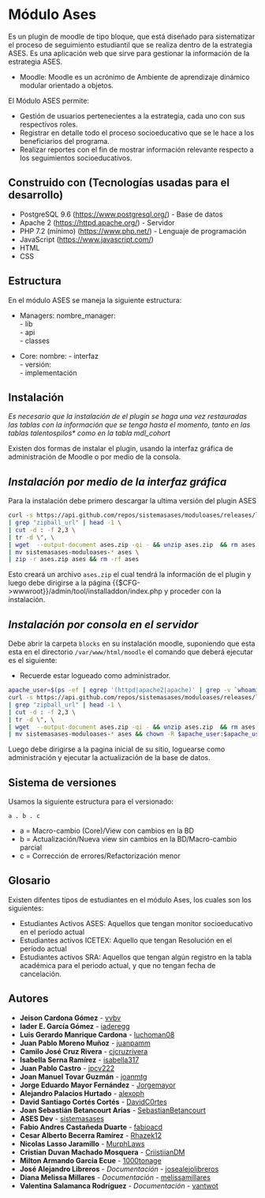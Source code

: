 # Módulo Ases

Es un plugin de moodle de tipo bloque, que está diseñado para sistematizar el proceso de seguimiento estudiantil que se realiza dentro de la estrategia ASES. Es una aplicación web que sirve para gestionar la información de la estrategia ASES.
* Moodle: Moodle es un acrónimo de Ambiente de aprendizaje dinámico modular orientado a objetos.

El Módulo ASES permite:
* Gestión de usuarios pertenecientes a la estrategia, cada uno con sus respectivos roles.
* Registrar en detalle todo el proceso socioeducativo que se le hace a los beneficiarios del programa.
* Realizar reportes con el fin de mostrar información relevante respecto a los seguimientos socioeducativos.

## Construido con (Tecnologías usadas para el desarrollo)

* PostgreSQL 9.6 (https://www.postgresql.org/) - Base de datos
* Apache 2 (https://httpd.apache.org/) - Servidor 
* PHP 7.2 (mínimo) (https://www.php.net/) - Lenguaje de programación
* JavaScript (https://www.javascript.com/)
* HTML
* CSS

## Estructura

En el módulo ASES se maneja la siguiente estructura:

* Managers: 
	nombre_manager:  
		- lib  
		- api  
		- classes  

* Core:
	nombre:	
		- interfaz  
		- versión:  
			- implementación	

## Instalación

*Es necesario que la instalación de el plugin se haga una vez restauradas
las tablas con la información que se tenga hasta el momento, tanto
en las tablas talentospilos\* como en la tabla mdl_cohort*  

Existen dos formas de instalar el plugin, usando la interfaz gráfica de 
administración de Moodle o por medio de la consola.

  ## *Instalación por medio de la interfaz gráfica*
Para la instalación debe primero descargar la ultima versión del plugin ASES

```bash
curl -s https://api.github.com/repos/sistemasases/moduloases/releases/latest \
| grep "zipball_url" | head -1 \
| cut -d : -f 2,3 \
| tr -d \", \
| wget  --output-document ases.zip -qi - && unzip ases.zip  && rm ases.zip \
| mv sistemasases-moduloases-* ases \
| zip -r ases.zip ases && rm -rf ases
```
Esto creará un archivo `ases.zip` el cual tendrá la información de el plugin
y luego debe dirigirse a la página {{$CFG->wwwroot}}/admin/tool/installaddon/index.php
y proceder con la instalación.

## *Instalación por consola en el servidor*
Debe abrir la carpeta `blocks` en su instalación moodle,
suponiendo que esta esta en el directorio `/var/www/html/moodle` el
comando que deberá ejecutar es el siguiente:
* Recuerde estar logueado como administrador.

```bash
apache_user=$(ps -ef | egrep '(httpd|apache2|apache)' | grep -v `whoami` | grep -v root | head -n1 | awk '{print $1}')
curl -s https://api.github.com/repos/sistemasases/moduloases/releases/latest \
| grep "zipball_url" | head -1 \
| cut -d : -f 2,3 \
| tr -d \", \
| wget  --output-document ases.zip -qi - && unzip ases.zip  && rm ases.zip \
| mv sistemasases-moduloases-* ases && chown -R $apache_user:$apache_user ases
```
Luego debe dirigirse a la pagina inicial de su sitio, loguearse como
administración y ejecutar la actualización de la base de datos.

## Sistema de versiones 

Usamos la siguiente estructura para el versionado:

	a . b . c

* a = Macro-cambio (Core)/View con cambios en la BD
* b = Actualización/Nueva view sin cambios en la BD/Macro-cambio parcial
* c = Corrección de errores/Refactorización menor

## Glosario

Existen difentes tipos de estudiantes en el módulo Ases, los cuales son los siguientes:

* Estudiantes Activos ASES: Aquellos que tengan monitor socioeducativo en el período actual
* Estudiantes activos ICETEX: Aquello que tengan Resolución en el período actual
* Estudiantes activos SRA: Aquellos que tengan algún registro en la tabla académica para el periodo actual, y que no tengan fecha de cancelación.

## Autores

* **Jeison Cardona Gómez** - [vvbv](https://github.com/vvbv)
* **Iader E. García Gómez** - [iaderegg](https://github.com/iaderegg)
* **Luis Gerardo Manrique Cardona** - [luchoman08](https://github.com/luchoman08)
* **Juan Pablo Moreno Muñoz** - [juanpamm](https://github.com/juanpamm)
* **Camilo José Cruz Rivera** - [cjcruzrivera](https://github.com/cjcruzrivera)
* **Isabella Serna Ramírez** - [isabella317](https://github.com/isabella317)
* **Juan Pablo Castro** - [jpcv222](https://github.com/jpcv222)
* **Joan Manuel Tovar Guzmán** - [joanmtg](https://github.com/joanmtg)
* **Jorge Eduardo Mayor Fernández** - [Jorgemayor](https://github.com/Jorgemayor)
* **Alejandro Palacios Hurtado** - [alexoph](https://github.com/alexoph)
* **David Santiago Cortés Cortés** - [DavidC0rtes](https://github.com/DavidC0rtes)
* **Joan Sebastián Betancourt Arias** - [SebastianBetancourt](https://github.com/SebastianBetancourt)
* **ASES Dev** - [sistemasases](https://github.com/sistemasases)
* **Fabio Andres Castañeda Duarte** - [fabioacd](https://github.com/fabioacd)
* **Cesar Alberto Becerra Ramírez** - [Rhazek12](https://github.com/Rhazek12)
* **Nicolas Lasso Jaramillo** - [MurphLaws](https://github.com/MurphLaws)
* **Cristian Duvan Machado Mosquera** - [CriistiianDM](https://github.com/CriistiianDM)
* **Milton Armando Garcia Ecue** - [1000tonage](https://github.com/1000tonage)
* **José Alejandro Libreros** - *Documentación* - [josealejolibreros](https://github.com/josealejolibreros)
* **Diana Melissa Millares** - *Documentación* - [melissamillares](https://github.com/melissamillares)
* **Valentina Salamanca Rodríguez** - *Documentación* - [vantwot](https://github.com/vantwot)
 

